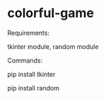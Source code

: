 # colorful-game

Requirements:

tkinter module, random module

Commands:

pip install tkinter

pip install random
